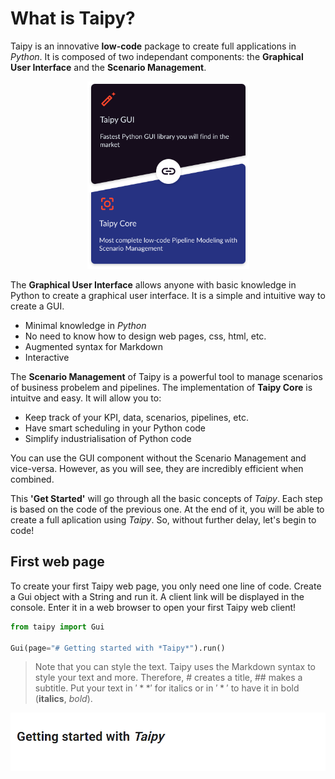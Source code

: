 # What is Taipy?

Taipy is an innovative **low-code** package to create full applications in *Python*. It is composed of two independant components: the **Graphical User Interface** and the **Scenario Management**.

<p align="center">
  <img src="/steps/images/taipy-gui-core-illustration.svg" height=300>
</p>

The **Graphical User Interface** allows anyone with basic knowledge in Python to create a graphical user interface. It is a simple and intuitive way to create a GUI.
- Minimal knowledge in *Python*
- No need to know how to design web pages, css, html, etc.
- Augmented syntax for Markdown
- Interactive

The **Scenario Management** of Taipy is a powerful tool to manage scenarios of business probelem and pipelines. The implementation of **Taipy Core** is intuitve and easy. It will allow you to:
- Keep track of your KPI, data, scenarios, pipelines, etc.
- Have smart scheduling in your Python code
- Simplify industrialisation of Python code


You can use the GUI component without the Scenario Management and vice-versa. However, as you will see, they are incredibly efficient when combined.

This **'Get Started'** will go through all the basic concepts of *Taipy*. Each step is based on the code of the previous one. At the end of it, you will be able to create a full aplication using *Taipy*. So, without further delay, let's begin to code!

## First web page

To create your first Taipy web page, you only need one line of code. Create a Gui object with a String and run it. A client link will be displayed in the console. Enter it in a web browser to open your first Taipy web client!

```python
from taipy import Gui

Gui(page="# Getting started with *Taipy*").run()
```

> Note that you can style the text. Taipy uses the Markdown syntax to style your text and more. Therefore, # creates a title, ## makes a subtitle. Put your text in $'**'$ for italics or in $'*'$ to have it in bold (**italics**, *bold*).

<p align="center">
  <img src="/steps/images/step_0_result.png" width=700>
</p>
